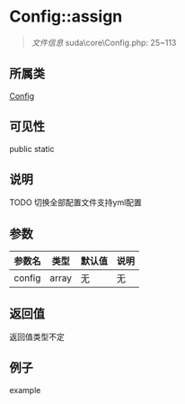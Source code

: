 # Config::assign

> *文件信息* suda\core\Config.php: 25~113
## 所属类 

[Config](../Config.md)

## 可见性

  public  static
## 说明

TODO 切换全部配置文件支持yml配置

## 参数

| 参数名 | 类型 | 默认值 | 说明 |
|--------|-----|-------|-------|
| config |  array | 无 | 无 |

## 返回值
返回值类型不定

## 例子

example